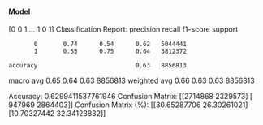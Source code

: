 #### Model
[0 0 1 ... 1 0 1]
Classification Report:
              precision    recall  f1-score   support

           0       0.74      0.54      0.62   5044441
           1       0.55      0.75      0.64   3812372

    accuracy                           0.63   8856813
   macro avg       0.65      0.64      0.63   8856813
weighted avg       0.66      0.63      0.63   8856813

Accuracy: 0.6299411537761946
Confusion Matrix:
[[2714868 2329573]
 [ 947969 2864403]]
Confusion Matrix (%):
[[30.65287706 26.30261021]
 [10.70327442 32.34123832]]
